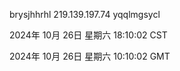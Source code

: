 brysjhhrhl 219.139.197.74 yqqlmgsycl

2024年 10月 26日 星期六 18:10:02 CST

2024年 10月 26日 星期六 10:10:02 GMT
